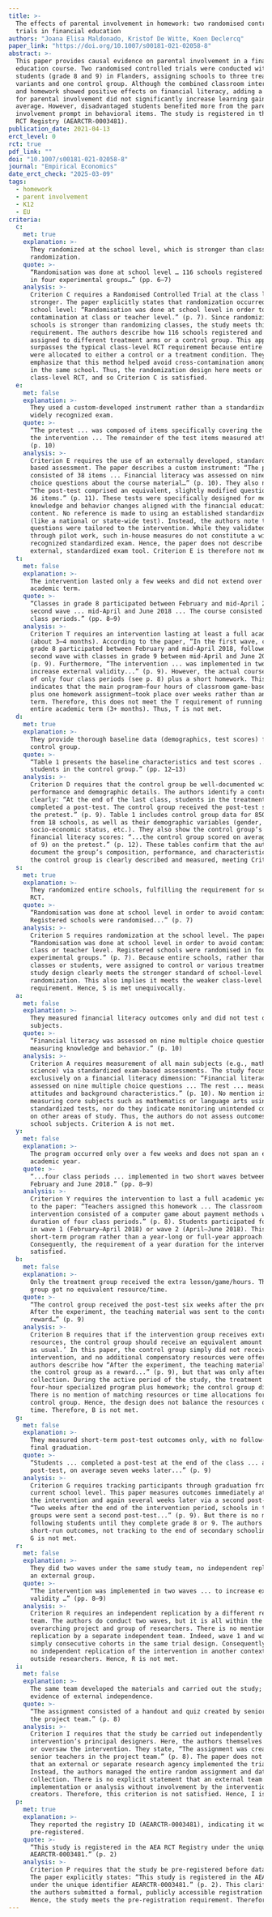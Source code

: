 ```yaml
---
title: >-
  The effects of parental involvement in homework: two randomised controlled
  trials in financial education
authors: "Joana Elisa Maldonado, Kristof De Witte, Koen Declercq"
paper_link: "https://doi.org/10.1007/s00181-021-02058-8"
abstract: >-
  This paper provides causal evidence on parental involvement in a financial
  education course. Two randomised controlled trials were conducted with 2779
  students (grade 8 and 9) in Flanders, assigning schools to three treatment
  variants and one control group. Although the combined classroom intervention
  and homework showed positive effects on financial literacy, adding a prompt
  for parental involvement did not significantly increase learning gains on
  average. However, disadvantaged students benefited more from the parental
  involvement prompt in behavioral items. The study is registered in the AEA
  RCT Registry (AEARCTR-0003481).
publication_date: 2021-04-13
erct_level: 0
rct: true
pdf_link: ""
doi: "10.1007/s00181-021-02058-8"
journal: "Empirical Economics"
date_erct_check: "2025-03-09"
tags:
  - homework
  - parent involvement
  - K12
  - EU
criteria:
  c:
    met: true
    explanation: >-
      They randomized at the school level, which is stronger than class-level
      randomization.
    quote: >-
      “Randomisation was done at school level … 116 schools registered … assigned
      in four experimental groups…” (pp. 6–7)
    analysis: >-
      Criterion C requires a Randomised Controlled Trial at the class level or
      stronger. The paper explicitly states that randomization occurred at the
      school level: “Randomisation was done at school level in order to avoid
      contamination at class or teacher level.” (p. 7). Since randomizing entire
      schools is stronger than randomizing classes, the study meets this
      requirement. The authors describe how 116 schools registered and were
      assigned to different treatment arms or a control group. This approach
      surpasses the typical class-level RCT requirement because entire schools
      were allocated to either a control or a treatment condition. They also
      emphasize that this method helped avoid cross-contamination among classes
      in the same school. Thus, the randomization design here meets or exceeds
      class-level RCT, and so Criterion C is satisfied.
  e:
    met: false
    explanation: >-
      They used a custom-developed instrument rather than a standardized,
      widely recognized exam.
    quote: >-
      “The pretest ... was composed of items specifically covering the topics of
      the intervention ... The remainder of the test items measured attitudes.”
      (p. 10)
    analysis: >-
      Criterion E requires the use of an externally developed, standardized exam-
      based assessment. The paper describes a custom instrument: “The pretest
      consisted of 38 items ... Financial literacy was assessed on nine multiple
      choice questions about the course material…” (p. 10). They also note:
      “The post-test comprised an equivalent, slightly modified question set with
      36 items.” (p. 11). These tests were specifically designed for measuring
      knowledge and behavior changes aligned with the financial education
      content. No reference is made to using an established standardized exam
      (like a national or state-wide test). Instead, the authors note that these
      questions were tailored to the intervention. While they validated the items
      through pilot work, such in-house measures do not constitute a widely
      recognized standardized exam. Hence, the paper does not describe using any
      external, standardized exam tool. Criterion E is therefore not met.
  t:
    met: false
    explanation: >-
      The intervention lasted only a few weeks and did not extend over a full
      academic term.
    quote: >-
      “Classes in grade 8 participated between February and mid-April 2018, ... 
      second wave ... mid-April and June 2018 ... The course consisted of four
      class periods.” (pp. 8–9)
    analysis: >-
      Criterion T requires an intervention lasting at least a full academic term
      (about 3–4 months). According to the paper, “In the first wave, classes in
      grade 8 participated between February and mid-April 2018, followed by a
      second wave with classes in grade 9 between mid-April and June 2018.”
      (p. 9). Furthermore, “The intervention ... was implemented in two waves to
      increase external validity...” (p. 9). However, the actual course consisted
      of only four class periods (see p. 8) plus a short homework. This timeline
      indicates that the main program—four hours of classroom game-based learning
      plus one homework assignment—took place over weeks rather than an entire
      term. Therefore, this does not meet the T requirement of running for an
      entire academic term (3+ months). Thus, T is not met.
  d:
    met: true
    explanation: >-
      They provide thorough baseline data (demographics, test scores) for the
      control group.
    quote: >-
      “Table 1 presents the baseline characteristics and test scores ... with 850
      students in the control group.” (pp. 12–13)
    analysis: >-
      Criterion D requires that the control group be well-documented with baseline
      performance and demographic details. The authors identify a control group
      clearly: “At the end of the last class, students in the treatment groups
      completed a post-test. The control group received the post-test six weeks after
      the pretest.” (p. 9). Table 1 includes control group data for 850 students
      from 18 schools, as well as their demographic variables (gender, grades,
      socio-economic status, etc.). They also show the control group’s baseline
      financial literacy scores: “...the control group scored on average 2.99 (out
      of 9) on the pretest.” (p. 12). These tables confirm that the authors
      document the group’s composition, performance, and characteristics. Hence,
      the control group is clearly described and measured, meeting Criterion D.
  s:
    met: true
    explanation: >-
      They randomized entire schools, fulfilling the requirement for school-level
      RCT.
    quote: >-
      “Randomisation was done at school level in order to avoid contamination ...
      Registered schools were randomised...” (p. 7)
    analysis: >-
      Criterion S requires randomization at the school level. The paper states:
      “Randomisation was done at school level in order to avoid contamination at
      class or teacher level. Registered schools were randomised in four
      experimental groups.” (p. 7). Because entire schools, rather than individual
      classes or students, were assigned to control or various treatment arms, the
      study design clearly meets the stronger standard of school-level
      randomization. This also implies it meets the weaker class-level RCT
      requirement. Hence, S is met unequivocally.
  a:
    met: false
    explanation: >-
      They measured financial literacy outcomes only and did not test other core
      subjects.
    quote: >-
      “Financial literacy was assessed on nine multiple choice questions …
      measuring knowledge and behavior.” (p. 10)
    analysis: >-
      Criterion A requires measurement of all main subjects (e.g., math, language,
      science) via standardized exam-based assessments. The study focuses
      exclusively on a financial literacy dimension: “Financial literacy was
      assessed on nine multiple choice questions ... The rest ... measured
      attitudes and background characteristics.” (p. 10). No mention is made of
      measuring core subjects such as mathematics or language arts using
      standardized tests, nor do they indicate monitoring unintended consequences
      on other areas of study. Thus, the authors do not assess outcomes in all main
      school subjects. Criterion A is not met.
  y:
    met: false
    explanation: >-
      The program occurred only over a few weeks and does not span an entire
      academic year.
    quote: >-
      “...four class periods ... implemented in two short waves between
      February and June 2018.” (pp. 8–9)
    analysis: >-
      Criterion Y requires the intervention to last a full academic year. According
      to the paper: “Teachers assigned this homework ... The classroom
      intervention consisted of a computer game about payment methods with a
      duration of four class periods.” (p. 8). Students participated for a few weeks
      in wave 1 (February–April 2018) or wave 2 (April–June 2018). This is a
      short-term program rather than a year-long or full-year approach.
      Consequently, the requirement of a year duration for the intervention is not
      satisfied.
  b:
    met: false
    explanation: >-
      Only the treatment group received the extra lesson/game/hours. The control
      group got no equivalent resource/time.
    quote: >-
      “The control group received the post-test six weeks after the pretest ...
      After the experiment, the teaching material was sent to the control group as a
      reward…” (p. 9)
    analysis: >-
      Criterion B requires that if the intervention group receives extra time or
      resources, the control group should receive an equivalent amount for ‘business
      as usual.’ In this paper, the control group simply did not receive the
      intervention, and no additional compensatory resources were offered. The
      authors describe how “After the experiment, the teaching material was sent to
      the control group as a reward...” (p. 9), but that was only after data
      collection. During the active period of the study, the treatment groups had a
      four-hour specialized program plus homework; the control group did not.
      There is no mention of matching resources or time allocations for the
      control group. Hence, the design does not balance the resources or contact
      time. Therefore, B is not met.
  g:
    met: false
    explanation: >-
      They measured short-term post-test outcomes only, with no follow-up through
      final graduation.
    quote: >-
      “Students ... completed a post-test at the end of the class ... a second
      post-test, on average seven weeks later...” (p. 9)
    analysis: >-
      Criterion G requires tracking participants through graduation from their
      current school level. This paper measures outcomes immediately at the end of
      the intervention and again several weeks later via a second post-test:
      “Two weeks after the end of the intervention period, schools in the treatment
      groups were sent a second post-test...” (p. 9). But there is no mention of
      following students until they complete grade 8 or 9. The authors only measure
      short-run outcomes, not tracking to the end of secondary schooling. Hence,
      G is not met.
  r:
    met: false
    explanation: >-
      They did two waves under the same study team, no independent replication by
      an external group.
    quote: >-
      “The intervention was implemented in two waves ... to increase external
      validity …” (pp. 8–9)
    analysis: >-
      Criterion R requires an independent replication by a different research
      team. The authors do conduct two waves, but it is all within the same
      overarching project and group of researchers. There is no mention of a
      replication by a separate independent team. Indeed, wave 1 and wave 2 are
      simply consecutive cohorts in the same trial design. Consequently, there is
      no independent replication of the intervention in another context by
      outside researchers. Hence, R is not met.
  i:
    met: false
    explanation: >-
      The same team developed the materials and carried out the study; there is no
      evidence of external independence.
    quote: >-
      “The assignment consisted of a handout and quiz created by senior teachers in
      the project team.” (p. 8)
    analysis: >-
      Criterion I requires that the study be carried out independently from the
      intervention’s principal designers. Here, the authors themselves designed
      or oversaw the intervention. They state, “The assignment was created by
      senior teachers in the project team.” (p. 8). The paper does not indicate
      that an external or separate research agency implemented the trial.
      Instead, the authors managed the entire random assignment and data
      collection. There is no explicit statement that an external team led the study
      implementation or analysis without involvement by the intervention’s
      creators. Therefore, this criterion is not satisfied. Hence, I is not met.
  p:
    met: true
    explanation: >-
      They reported the registry ID (AEARCTR-0003481), indicating it was formally
      pre-registered.
    quote: >-
      “This study is registered in the AEA RCT Registry under the unique identifier
      AEARCTR-0003481.” (p. 2)
    analysis: >-
      Criterion P requires that the study be pre-registered before data collection.
      The paper explicitly states: “This study is registered in the AEA RCT Registry
      under the unique identifier AEARCTR-0003481.” (p. 2). This clarifies that
      the authors submitted a formal, publicly accessible registration in advance.
      Hence, the study meets the pre-registration requirement. Therefore, P is met.
---
```

